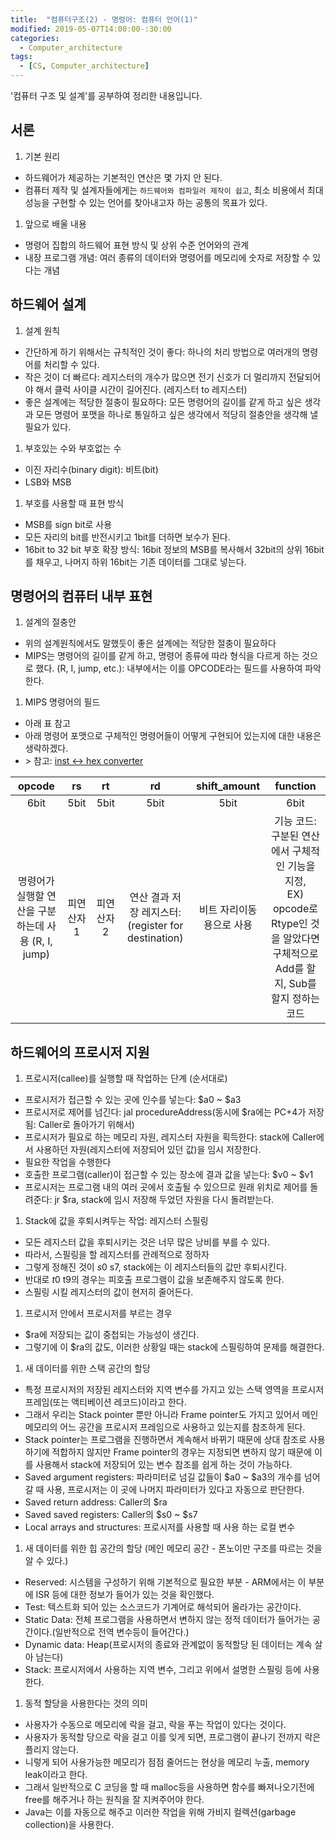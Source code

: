 ```yaml
---
title:  "컴퓨터구조(2) - 명령어: 컴퓨터 언어(1)"
modified: 2019-05-07T14:00:00-:30:00
categories:
  - Computer_architecture
tags:
  - [CS, Computer_architecture]
---
```


'컴퓨터 구조 및 설계'를 공부하여 정리한 내용입니다.

## 서론
1. 기본 원리
 - 하드웨어가 제공하는 기본적인 연산은 몇 가지 안 된다.
 - 컴퓨터 제작 및 설계자들에게는 `하드웨어와 컴파일러 제작이 쉽고`, 최소 비용에서 최대 성능을 구현할 수 있는 언어를 찾아내고자 하는 공통의 목표가 있다.

1. 앞으로 배울 내용
 - 명령어 집합의 하드웨어 표현 방식 및 상위 수준 언어와의 관계
 - 내장 프로그램 개념: 여러 종류의 데이터와 명령어를 메모리에 숫자로 저장할 수 있다는 개념

## 하드웨어 설계
1. 설계 원칙
 - 간단하게 하기 위해서는 규칙적인 것이 좋다: 하나의 처리 방법으로 여러개의 명령어를 처리할 수 있다.
 - 작은 것이 더 빠르다: 레지스터의 개수가 많으면 전기 신호가 더 멀리까지 전달되어야 해서 클럭 사이클 시간이 길어진다. (레지스터 to 레지스터)
 - 좋은 설계에는 적당한 절충이 필요하다: 모든 명령어의 길이를 같게 하고 싶은 생각과 모든 명령어 포맷을 하나로 통일하고 싶은 생각에서 적당히 절충안을 생각해 낼 필요가 있다.

1. 부호있는 수와 부호없는 수
 - 이진 자리수(binary digit): 비트(bit)
 - LSB와 MSB

1. 부호를 사용할 때 표현 방식
 - MSB를 sign bit로 사용
 - 모든 자리의 bit를 반전시키고 1bit를 더하면 보수가 된다.
 - 16bit to 32 bit 부호 확장 방식: 16bit 정보의 MSB를 복사해서 32bit의 상위 16bit를 채우고, 나머지 하위 16bit는 기존 데이터를 그대로 넣는다.


##  명령어의 컴퓨터 내부 표현
1. 설계의 절충안
 - 위의 설계원칙에서도 말했듯이 좋은 설계에는 적당한 절충이 필요하다
 - MIPS는 명령어의 길이를 같게 하고, 명령어 종류에 따라 형식을 다르게 하는 것으로 했다. (R, I, jump, etc.): 내부에서는 이를 OPCODE라는 필드를 사용하여 파악한다.

1. MIPS 명령어의 필드
 - 아래 표 참고
 - 아래 명령어 포맷으로 구체적인 명령어들이 어떻게 구현되어 있는지에 대한 내용은 생략하겠다.
 - \> 참고: [inst <-> hex converter](https://www.eg.bucknell.edu/~csci320/mips_web/)

 |opcode|rs|rt|rd|shift_amount|function|
 |:---:|:---:|:---:|:---:|:---:|:---:|
 |6bit|5bit|5bit|5bit|5bit|6bit|
 |명령어가 실행할 연산을 구분하는데 사용 (R, I, jump)|피연산자1|피연산자2|연산 결과 저장 레지스터: (register for destination)|비트 자리이동용으로 사용|기능 코드: 구분된 연산에서 구체적인 기능을 지정, <br>EX) opcode로 Rtype인 것을 알았다면 구체적으로 Add를 할지, Sub를 할지 정하는 코드|

## 하드웨어의 프로시저 지원
1. 프로시저(callee)를 실행할 때 작업하는 단계 (순서대로)
 - 프로시저가 접근할 수 있는 곳에 인수를 넣는다: $a0 ~ $a3
 - 프로시저로 제어를 넘긴다: jal procedureAddress(동시에 $ra에는 PC+4가 저장됨: Caller로 돌아가기 위해서)
 - 프로시저가 필요로 하는 메모리 자원, 레지스터 자원을 획득한다: stack에 Caller에서 사용하던 자원(레지스터에 저장되어 있던 값)을 임시 저장한다.
 - 필요한 작업을 수행한다
 - 호출한 프로그램(caller)이 접근할 수 있는 장소에 결과 값을 넣는다: $v0 ~ $v1
 - 프로시저는 프로그램 내의 여러 곳에서 호출될 수 있으므로 원래 위치로 제어를 돌려준다: jr $ra, stack에 임시 저장해 두었던 자원을 다시 돌려받는다.

1. Stack에 값을 후퇴시켜두는 작업: 레지스터 스필링
 - 모든 레지스터 값을 후퇴시키는 것은 너무 많은 낭비를 부를 수 있다.
 - 따라서, 스필링을 할 레지스터를 관례적으로 정하자
 - 그렇게 정해진 것이 $s0~$s7, stack에는 이 레지스터들의 값만 후퇴시킨다.
 - 반대로 $t0~$t9의 경우는 피호출 프로그램이 값을 보존해주지 않도록 한다.
 - 스필링 시킬 레지스터의 값이 현저히 줄어든다.

1. 프로시저 안에서 프로시저를 부르는 경우
 - $ra에 저장되는 값이 중첩되는 가능성이 생긴다.
 - 그렇기에 이 $ra의 값도, 이러한 상황일 때는 stack에 스필링하여 문제를 해결한다.

1. 새 데이터를 위한 스택 공간의 할당
 - 특정 프로시저의 저장된 레지스터와 지역 변수를 가지고 있는 스택 영역을 프로시저 프레임(또는 액티베이션 레코드)이라고 한다.
 - 그래서 우리는 Stack pointer 뿐만 아니라 Frame pointer도 가지고 있어서 메인 메모리의 어느 공간을 프로시저 프레임으로 사용하고 있는지를 참조하게 된다.
 - Stack pointer는 프로그램을 진행하면서 계속해서 바뀌기 때문에 상대 참조로 사용하기에 적합하지 않지만 Frame pointer의 경우는 지정되면 변하지 않기 때문에 이를 사용해서 stack에 저장되어 있는 변수 참조를 쉽게 하는 것이 가능하다.
 - Saved argument registers: 파라미터로 넘길 값들이 $a0 ~ $a3의 개수를 넘어갈 때 사용, 프로시저는 이 곳에 나머지 파라미터가 있다고 자동으로 판단한다.
 - Saved return address: Caller의 $ra
 - Saved saved registers: Caller의 $s0 ~ $s7
 - Local arrays and structures: 프로시저를 사용할 때 사용 하는 로컬 변수

1. 새 데이터를 위한 힙 공간의 할당 (메인 메모리 공간 - 폰노이만 구조를 따르는 것을 알 수 있다.)
 - Reserved: 시스템을 구성하기 위해 기본적으로 필요한 부분 - ARM에서는 이 부분에 ISR 등에 대한 정보가 들어가 있는 것을 확인했다.
 - Test: 텍스트화 되어 있는 소스코드가 기계어로 해석되어 올라가는 공간이다.
 - Static Data: 전체 프로그램을 사용하면서 변하지 않는 정적 데이터가 들어가는 공간이다.(일반적으로 전역 변수등이 들어간다.)
 - Dynamic data: Heap(프로시저의 종료와 관계없이 동적할당 된 데이터는 계속 살아 남는다)
 - Stack: 프로시저에서 사용하는 지역 변수, 그리고 위에서 설명한 스필링 등에 사용한다.

1. 동적 할당을 사용한다는 것의 의미
 - 사용자가 수동으로 메모리에 락을 걸고, 락을 푸는 작업이 있다는 것이다.
 - 사용자가 동적할 당으로 락을 걸고 이를 잊게 되면, 프로그램이 끝나기 전까지 락은 플리지 않는다.
 - 니렇게 되어 사용가능한 메모리가 점점 줄어드는 현상을 메모리 누출, memory leak이라고 한다.
 - 그래서 일반적으로 C 코딩을 할 때 malloc등을 사용하면 함수를 빠져나오기전에 free를 해주거나 하는 원칙을 잘 지켜주어야 한다.
 - Java는 이를 자동으로 해주고 이러한 작업을 위해 가비지 컬렉션(garbage collection)을 사용한다.
